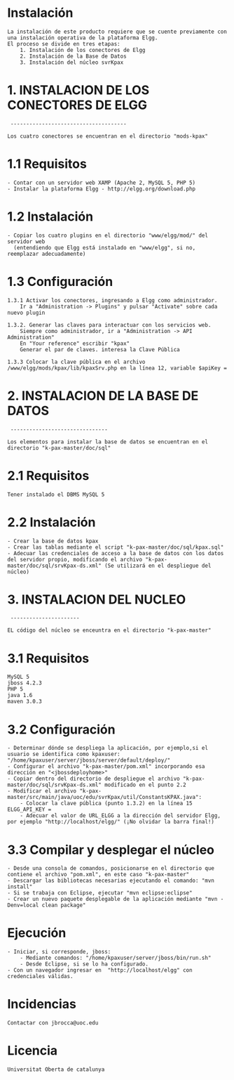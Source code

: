 # Instalación

	La instalación de este producto requiere que se cuente previamente con una instalación operativa de la plataforma Elgg.
	El proceso se divide en tres etapas:
		1. Instalación de los conectores de Elgg
		2. Instalación de la Base de Datos
		3. Instalación del núcleo svrKpax

# 1. INSTALACION DE LOS CONECTORES DE ELGG
     -------------------------------------

	Los cuatro conectores se encuentran en el directorio "mods-kpax"

# 1.1 Requisitos
	- Contar con un servidor web XAMP (Apache 2, MySQL 5, PHP 5)
	- Instalar la plataforma Elgg - http://elgg.org/download.php

# 1.2 Instalación
	- Copiar los cuatro plugins en el directorio "www/elgg/mod/" del servidor web 
	  (entendiendo que Elgg está instalado en "www/elgg", si no, reemplazar adecuadamente)

# 1.3 Configuración

	1.3.1 Activar los conectores, ingresando a Elgg como administrador.
		Ir a "Administration -> Plugins" y pulsar "Activate" sobre cada nuevo plugin

	1.3.2. Generar las claves para interactuar con los servicios web. 
		Siempre como administrador, ir a "Administration -> API Administration" 
		En "Your reference" escribir "kpax"
		Generar el par de claves. interesa la Clave Pública

	1.3.3 Colocar la clave pública en el archivo /www/elgg/mods/kpax/lib/kpaxSrv.php en la línea 12, variable $apiKey = 

# 2. INSTALACION DE LA BASE DE DATOS
     -------------------------------

	Los elementos para instalar la base de datos se encuentran en el directorio "k-pax-master/doc/sql"

# 2.1 Requisitos
	Tener instalado el DBMS MySQL 5

# 2.2 Instalación
	- Crear la base de datos kpax
	- Crear las tablas mediante el script "k-pax-master/doc/sql/kpax.sql"
	- Adecuar las credenciales de acceso a la base de datos con los datos del servidor propio, modificando el archivo "k-pax-master/doc/sql/srvKpax-ds.xml" (Se utilizará en el despliegue del núcleo)

# 3. INSTALACION DEL NUCLEO
     ----------------------

	EL código del núcleo se enceuntra en el directorio "k-pax-master"

# 3.1 Requisitos
	MySQL 5
	jboss 4.2.3
	PHP 5
	java 1.6
	maven 3.0.3

# 3.2 Configuración
	- Determinar dónde se despliega la aplicación, por ejemplo,si el usuario se identifica como kpaxuser: "/home/kpaxuser/server/jboss/server/default/deploy/" 
	- Configurar el archivo "k-pax-master/pom.xml" incorporando esa dirección en "<jbossdeployhome>"
	- Copiar dentro del directorio de despliegue el archivo "k-pax-master/doc/sql/srvKpax-ds.xml" modificado en el punto 2.2
	- Modificar el archivo "k-pax-master/src/main/java/uoc/edu/svrKpax/util/ConstantsKPAX.java":
		- Colocar la clave pública (punto 1.3.2) en la línea 15  ELGG_API_KEY = 
		- Adecuar el valor de URL_ELGG a la dirección del servidor Elgg, por ejemplo "http://localhost/elgg/" (¡No olvidar la barra final!) 

# 3.3 Compilar y desplegar el núcleo

	- Desde una consola de comandos, posicionarse en el directorio que contiene el archivo "pom.xml", en este caso "k-pax-master"
	- Descargar las bibliotecas necesarias ejecutando el comando: "mvn install"
	- Si se trabaja con Eclipse, ejecutar "mvn eclipse:eclipse"
	- Crear un nuevo paquete desplegable de la aplicación mediante "mvn -Denv=local clean package"

# Ejecución

	- Iniciar, si corresponde, jboss:
		- Mediante comandos: "/home/kpaxuser/server/jboss/bin/run.sh"
		- Desde Eclipse, si se lo ha configurado.
	- Con un navegador ingresar en  "http://localhost/elgg" con credenciales válidas.
 
# Incidencias

	Contactar con jbrocca@uoc.edu

# Licencia

	Universitat Oberta de catalunya


